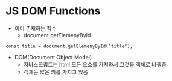 # JS DOM Functions

- 이미 존재하는 함수
  - document.getElemenyById

```
const title = document.getElemenyById("title");
```

- DOM(Document Object Model)
  - 자바스크립트는 html 모든 요소를 가져와서 그것을 객체로 바꿔줌
  - 객체는 많은 키를 가지고 있음

